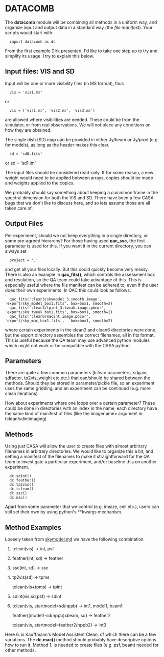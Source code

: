 # DATACOMB

The **datacomb** module will be combining all methods in
a uniform way, and organize input and output data in a
standard way (the *file manifest*). Your scripts would start
with

      import datacomb as dc

From the first example Dirk presented, I'd like to take one
step up to try and simplify its usage. I try to explain this
below.

## Input files:  VIS and SD

Input will be one or more visibility files (in MS format), thus

      vis = 'vis1.ms'

or

      vis = ['vis1.ms', 'vis2.ms', 'vis3.ms']

are allowed where visibilities are needed. These could be from the
simulator, or from real observations. We will not place any
conditions on how they are obtained.

The single dish (SD) map can be provided in either Jy/beam or Jy/pixel
(e.g. for models), as long as the header makes this clear.

      sd = 'sd0.fits'
or
      sd = 'sd1.im'


The input files should be considered read-only.   If for some reason,
a new weight would need to be applied between arrays, copies should be
made and weights applied to the copies.

We probably should say something about keeping a commmon frame in the
spectral dimension for both the VIS and SD. There have been a few
CASA bugs that we don't like to discuss here, and so lets assume those
are all taken care of.


## Output Files

Per experiment, should we not keep everything in a single directory,
or some pre-agreed hierarchy? For those having used **qac_ssc**, the
first parameter is used for this. If you want it in the current
directory, you can always set

      project = '.'

and get all your files locally. But this could quickly become very messy.
There is also an example in **qac_fits()**,
which controls the assessment box and resolution, so the QA team
could take advantage of this. This is especially useful where the file
manifest can be adhered to, even if the user does their own experiments.
In QAC this could look as follows:

      qac_fits('clean3/skymodel_3.smooth.image',   'export/sky_model_box1.fits', box=box1, smooth=2)
      qac_fits('clean3/tpint_3.tweak.image.pbcor', 'export/sky_tweak_box1.fits', box=box1, smooth=2)
      qac_fits('clean6/macint.image.pbcor',        'export/sky_mac_box1.fits',   box=box1, smooth=2)

where certain experiments in the clean3 and clean6 directories were
done, but the export directory assembles the correct filenames, all in
fits format. This is useful because the QA team may use advanced
python modules which might not work or be compatible with the CASA
python.

## Parameters

There are quite a few common parameters (tclean parameters, sdgain, sdfactor, tp2vis_weight etc.etc.)
that can/should be shared between the methods. Should they be stored in parameter/pickle file, so
an experiment uses the same gridding, and an experiment can be continued (e.g. more clean iterations)

How about experiments where one loops over a certain parameter? These could be done in
directories with an index in the name, each directory have the same kind of manifest
of files (like the imagename= argument in tclean/sdintimaging)



## Methods

Using just CASA will allow the user to create files with almost arbitrary filenames
in arbitrary directories. We would like to organize this a bit, and setting a manifest
of the filenames to make it straightforward for the QA team to investigate a particular
experiment, and/or baseline this on another experiment.

      dc.sdint()
      dc.feather()
      dc.tp2vis()
      dc.tclean()
      dc.ssc()
      dc.mac()

Apart from some parameter that we control (e.g. imsize, cell etc.), users can still set their own by
using python's **kwargs mechanism.


## Method Examples

Loosely taken from [skymodel.md](skymodel.md) we have the following combination

1. tclean(vis) -> int, psf

2. feather(int, sd) -> feather

3. ssc(int, sd) -> ssc

4. tp2vis(sd) -> tpms

   tclean(vis+tpms) -> tpint

5. sdint(vis,sd,psf) -> sdint

6. tclean(vis, startmodel=sd/nppb) -> int1, model1, beam1

   feather((model1-sd/nppb)xbeam, sd) -> feather2
   
   tclean(vis, startmodel=feather2/nppb2) -> int3
   
Here 6. is Kauffmann's Model Assistent Clean, of which there can be
a few variations.    The **dc.mac()** method should probably
have descriptive options how to run it. Method 1. is needed to
create files (e.g. psf, beam) needed for other methods.
